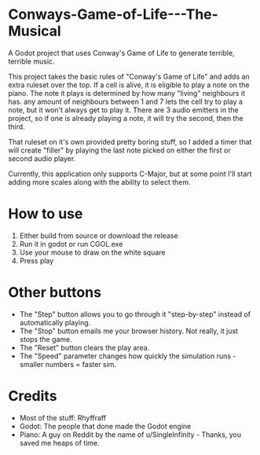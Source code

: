 # Conways-Game-of-Life---The-Musical
A Godot project that uses Conway's Game of Life to generate terrible, terrible music.

This project takes the basic rules of "Conway's Game of Life" and adds an extra ruleset over the top.
If a cell is alive, it is eligible to play a note on the piano. The note it plays is determined by how many "living" neighbours it has.
any amount of neighbours between 1 and 7 lets the cell try to play a note, but it won't always get to play it.
There are 3 audio emitters in the project, so if one is already playing a note, it will try the second, then the third.

That ruleset on it's own provided pretty boring stuff, so I added a timer that will create "filler" by playing the last note picked on either the first or second audio player.

Currently, this application only supports C-Major, but at some point I'll start adding more scales along with the ability to select them.

# How to use
1. Either build from source or download the release
2. Run it in godot or run CGOL.exe
3. Use your mouse to draw on the white square
4. Press play

# Other buttons
* The "Step" button allows you to go through it "step-by-step" instead of automatically playing.
* The "Stop" button emails me your browser history. Not really, it just stops the game.
* The "Reset" button clears the play area.
* The "Speed" parameter changes how quickly the simulation runs - smaller numbers = faster sim.

# Credits
* Most of the stuff: Rhyffraff
* Godot: The people that done made the Godot engine
* Piano: A guy on Reddit by the name of u/SingleInfinity - Thanks, you saved me heaps of time.
